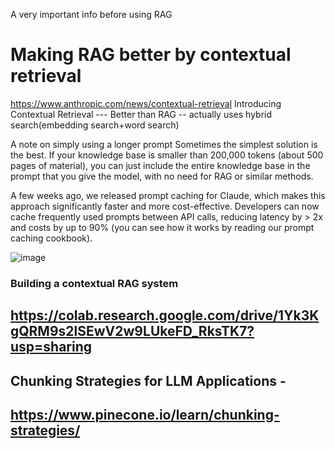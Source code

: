 A very important info before using RAG
# Making RAG better by contextual retrieval
https://www.anthropic.com/news/contextual-retrieval
    Introducing Contextual Retrieval --- Better than RAG -- actually uses hybrid search(embedding search+word search)

A note on simply using a longer prompt
Sometimes the simplest solution is the best. If your knowledge base is smaller than 200,000 tokens (about 500 pages of material), you can just include the entire knowledge base in the prompt that you give the model, with no need for RAG or similar methods.

A few weeks ago, we released prompt caching for Claude, which makes this approach significantly faster and more cost-effective. Developers can now cache frequently used prompts between API calls, reducing latency by > 2x and costs by up to 90% (you can see how it works by reading our prompt caching cookbook).

![image](https://github.com/user-attachments/assets/71c06d83-a238-44c2-b73d-6ae6e994ad93)

### Building a contextual RAG system
 https://colab.research.google.com/drive/1Yk3KgQRM9s2lSEwV2w9LUkeFD_RksTK7?usp=sharing 
--------

## Chunking Strategies for LLM Applications - 
https://www.pinecone.io/learn/chunking-strategies/
------------------------------
